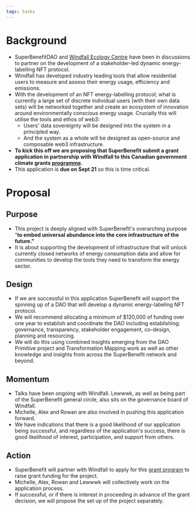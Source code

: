 ```yaml
---
tags: tasks
---
```

# Background
- SuperBenefitDAO and [Windfall Ecology Centre](https://windfallcentre.ca) have been in discussions to partner on the development of a stakeholder-led dynamic energy-labelling NFT protocol.
- Windfall has developed industry leading tools that allow residential users to measure and assess their energy usage, efficiency and emissions. 
- With the development of an NFT energy-labelling protocol; what is currently a large set of discrete individual users (with their own data sets) will be networked together and create an ecosystem of innovation around environmentally conscious energy usage. Crucially this will utilise the tools and ethos of web3: 
	- Users' data sovereignty will be designed into the system in a principled way. 
	- And the system as a whole will be designed as open-source and composable web3 infrastructure.
- **To kick this off we are proposing that SuperBenefit submit a grant application in partnership with Windfall to this Canadian government climate grants [programme](https://www.nrcan.gc.ca/energy-efficiency/homes/toward-net-zero-homes-and-communities/toward-net-zero-homes-and-communities-applicant-guide/24508).**
- This application is **due on Sept 21** so this is time critical.

# Proposal
## Purpose
- This project is deeply aligned with SuperBenefit's overarching purpose "**to embed universal abundance into the core infrastructure of the future."**
- It is about supporting the development of infrastructure that will unlock currently closed networks of energy consumption data and allow for communities to develop the tools they need to transform the energy sector.   

## Design
- If we are successful in this application SuperBenefit will support the spinning up of a DAO that will develop a dynamic energy-labeling NFT protocol.
-  We will recommend allocating a minimum of $120,000 of funding over one year to establish and coordinate the DAO including establishing: governance, transparency, stakeholder engagement, co-design, planning and resourcing. 
- We will do this using combined insights emerging from the DAO Primitive project and Transformation Mapping work as well as other knowledge and insights from across the SuperBenefit network and beyond.

## Momentum 
- Talks have been ongoing with Windfall. Lewwwk, as well as being part of the SuperBenefit general circle, also sits on the governance board of Windfall. 
- Michelle, Alex and Rowan are also involved in pushing this application forward. 
- We have indications that there is a good likelihood of our application being successful, and regardless of the application's success, there is good likelihood of interest, participation, and support from others.

## Action 
- SuperBenefit will partner with Windfall to apply for this [grant program](https://www.nrcan.gc.ca/energy-efficiency/homes/toward-net-zero-homes-and-communities/toward-net-zero-homes-and-communities-applicant-guide/24508) to raise grant funding for the project.
- Michelle, Alex, Rowan and Lewwwk will collectively work on the application process. 
- If successful, or if there is interest in proceeding in advance of the grant decision, we will propose the set up of the project separately. 
